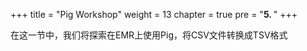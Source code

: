 


+++
title = "Pig Workshop"
weight = 13
chapter = true
pre = "<b>5. </b>"
+++



在这一节中，我们将探索在EMR上使用Pig，将CSV文件转换成TSV格式